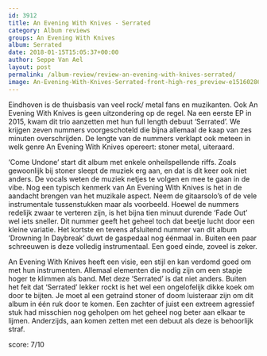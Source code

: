 ```yaml
---
id: 3912
title: An Evening With Knives - Serrated
category: Album reviews
groups: An Evening With Knives
album: Serrated
date: 2018-01-15T15:05:37+00:00
author: Seppe Van Ael
layout: post
permalink: /album-review/review-an-evening-with-knives-serrated/
image: An-Evening-With-Knives-Serrated-front-high-res_preview-e1516028698616.jpeg
---
```

Eindhoven is de thuisbasis van veel rock/ metal fans en muzikanten. Ook An Evening With Knives is geen uitzondering op de regel. Na een eerste EP in 2015, kwam dit trio aanzetten met hun full length debuut ‘Serrated’. We krijgen zeven nummers voorgeschoteld die bijna allemaal de kaap van zes minuten overschrijden. De lengte van de nummers verklapt ook meteen in welk genre An Evening With Knives opereert: stoner metal, uiteraard.

‘Come Undone’ start dit album met enkele onheilspellende riffs. Zoals gewoonlijk bij stoner sleept de muziek erg aan, en dat is dit keer ook niet anders. De vocals weten de muziek netjes te volgen en mee te gaan in de vibe. Nog een typisch kenmerk van An Evening With Knives is het in de aandacht brengen van het muzikale aspect. Neem de gitaarsolo’s of de vele instrumentale tussenstukken maar als voorbeeld. Hoewel de nummers redelijk zwaar te verteren zijn, is het bijna tien minuut durende ‘Fade Out’ wel iets sneller. Dit nummer geeft het geheel toch dat beetje lucht door een kleine variatie. Het kortste en tevens afsluitend nummer van dit album ‘Drowning In Daybreak’ duwt de gaspedaal nog éénmaal in. Buiten een paar schreeuwen is deze volledig instrumentaal. Een goed einde, zoveel is zeker.

An Evening With Knives heeft een visie, een stijl en kan verdomd goed om met hun instrumenten. Allemaal elementen die nodig zijn om een stapje hoger te klimmen als band. Met deze ‘Serrated’ is dat niet anders. Buiten het feit dat ‘Serrated’ lekker rockt is het wel een ongelofelijk dikke koek om door te bijten. Je moet al een getraind stoner of doom luisteraar zijn om dit album in één ruk door te komen. Een zachter of juist een extreem agressief stuk had misschien nog geholpen om het geheel nog beter aan elkaar te lijmen. Anderzijds, aan komen zetten met een debuut als deze is behoorlijk straf.

score: 7/10

&nbsp;